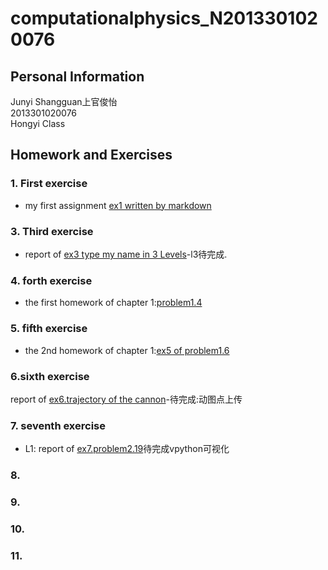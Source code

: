 # computationalphysics_N2013301020076
## Personal Information
Junyi Shangguan上官俊怡  
2013301020076  
Hongyi Class  
## Homework and Exercises
### 1. First exercise
- my first assignment [ex1 written by markdown](https://github.com/JunyiShangguan/computationalphysics_N2013301020076/blob/master/ex1.md)  
### 3. Third exercise       
- report of [ex3 type my name in 3 Levels](https://github.com/JunyiShangguan/computationalphysics_N2013301020076/tree/master/ex3.type_name)-l3待完成.  
### 4. forth exercise      
- the first homework of chapter 1:[problem1.4](https://github.com/JunyiShangguan/computationalphysics_N2013301020076/blob/master/ex4_ch1.4/README.md)  
### 5. fifth exercise
- the 2nd homework of chapter 1:[ex5 of problem1.6](https://github.com/JunyiShangguan/computationalphysics_N2013301020076/tree/master/ex5_ch1.6)  
### 6.sixth exercise    
report of [ex6.trajectory of the cannon](https://github.com/JunyiShangguan/computationalphysics_N2013301020076/tree/master/ex6_ch2.9)-待完成:动图点上传  
### 7. seventh exercise
- L1: report of [ex7.problem2.19](https://github.com/JunyiShangguan/computationalphysics_N2013301020076/tree/master/ex7_ch2.19)待完成vpython可视化  
### 8.
### 9.
### 10.
### 11.

